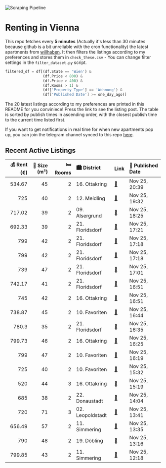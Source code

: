 ![Scraping Pipeline](https://github.com/AthomsG/renting-in-vienna/actions/workflows/run_pipeline.yml/badge.svg)


# Renting in Vienna

This repo fetches every **5 minutes** (Actually it's less than 30 minutes because github is a bit unreliable with the cron functionality) the latest apartments from [willhaben](https://www.willhaben.at/).
It then filters the listings according to my preferences and stores them in `check_these.csv` - You can change filter settings in the `filter_dataset.py` script.

```python
filtered_df = df[(df.State == 'Wien') & 
                 (df.Price < 800) &
                 (df.Price > 400) &
                 (df.Rooms > 1) &
                 (df['Property Type'] == 'Wohnung') &
                 (df['Published Date'] >= one_day_ago)]
```

The 20 latest listings according to my preferences are printed in this README for you conviniece! Press the link to see the listing post.
The table is sorted by publish times in ascending order, with the closest publish time to the current time listed first.

If you want to get notifications in real time for when new apartments pop up, you can join the telegram channel synced to this repo [here](https://t.me/+1HPAYOf5BSsyNTlk).

## Recent Active Listings

|   💰 Rent (€) |   📏 Size (m²) |   🛏️ Rooms | 🏙️ District      | Link                                                                                                                                                                                                                  | 📅 Published Date   |
|-------------:|--------------:|-----------:|:-----------------|:----------------------------------------------------------------------------------------------------------------------------------------------------------------------------------------------------------------------|:-------------------|
|       534.67 |            45 |          2 | 16. Ottakring    | [🔗](https://www.willhaben.at/iad/immobilien/d/mietwohnungen/wien/wien-1160-ottakring/frisch-sanierter-altbautraum-im-herzen-von-ottakring---2-zimmer-zum-wohlf%C3%BChlen%21-2024464092/)                              | Nov 25, 20:39      |
|       725    |            40 |          2 | 12. Meidling     | [🔗](https://www.willhaben.at/iad/immobilien/d/mietwohnungen/wien/wien-1120-meidling/neubau-ab-01.02.-beziehbar:-sch%C3%B6ne-2-zimmerwohnung-mit-loggia-im-3.-og-2055199338/)                                          | Nov 25, 19:32      |
|       717.02 |            39 |          2 | 09. Alsergrund   | [🔗](https://www.willhaben.at/iad/immobilien/d/mietwohnungen/wien/wien-1090-alsergrund/schnell-sein%21-wundersch%C3%B6ne-2-zimmer-wohnung-in-1090-wien-nahe-med-uni-%7C-lift-vorhanden-1695933303/)                    | Nov 25, 18:25      |
|       692.33 |            39 |          2 | 21. Floridsdorf  | [🔗](https://www.willhaben.at/iad/immobilien/d/mietwohnungen/wien/wien-1210-floridsdorf/gepflegte-studentenwohnungen-mit-einbauk%C3%BCche-in-1210-zu-mieten-1317724224/)                                               | Nov 25, 17:21      |
|       799    |            42 |          2 | 21. Floridsdorf  | [🔗](https://www.willhaben.at/iad/immobilien/d/mietwohnungen/wien/wien-1210-floridsdorf/moderne-2-zimmer-wohnung-in-floridsdorf:-nachhaltigkeit-trifft-wohnkomfort-1934904306/)                                        | Nov 25, 17:18      |
|       799    |            42 |          2 | 21. Floridsdorf  | [🔗](https://www.willhaben.at/iad/immobilien/d/mietwohnungen/wien/wien-1210-floridsdorf/42m%C2%B2-wohlf%C3%BChlwohnung-in-gr%C3%BCnruhelage:-fu%C3%9Fbodenheizung-&-erdw%C3%A4rme-inklusive-788032770/)                | Nov 25, 17:18      |
|       739    |            47 |          2 | 21. Floridsdorf  | [🔗](https://www.willhaben.at/iad/immobilien/d/mietwohnungen/wien/wien-1210-floridsdorf/1210-wien---attraktive-dachgeschoss-neubauwohnung-mit-sensationeller-terrasse-und-komplettk%C3%BCche---ab-1.1.2025-814717675/) | Nov 25, 17:01      |
|       742.17 |            41 |          2 | 21. Floridsdorf  | [🔗](https://www.willhaben.at/iad/immobilien/d/mietwohnungen/wien/wien-1210-floridsdorf/gepflegte-studentenwohnungen-mit-einbauk%C3%BCche-in-1210-zu-mieten-1764666987/)                                               | Nov 25, 16:51      |
|       745    |            42 |          2 | 16. Ottakring    | [🔗](https://www.willhaben.at/iad/immobilien/d/mietwohnungen/wien/wien-1160-ottakring/%2Aprovisionsfrei%2A-sch%C3%B6ne-lichtdurchflutete-2-zimmer-wohnung-1569081927/)                                                 | Nov 25, 16:51      |
|       738.87 |            45 |          2 | 10. Favoriten    | [🔗](https://www.willhaben.at/iad/immobilien/d/mietwohnungen/wien/wien-1100-favoriten/wohnen-der-zukunft-mit-erdw%C3%A4rme-und-solaranlage.-2-zi.-mit-balkon-in-der-senefeldergasse-1809689732/)                       | Nov 25, 16:44      |
|       780.3  |            35 |          2 | 21. Floridsdorf  | [🔗](https://www.willhaben.at/iad/immobilien/d/mietwohnungen/wien/wien-1210-floridsdorf/singlehit-in-1210-wien-zu-mieten-1946913358/)                                                                                  | Nov 25, 16:35      |
|       799.73 |            46 |          2 | 16. Ottakring    | [🔗](https://www.willhaben.at/iad/immobilien/d/mietwohnungen/wien/wien-1160-ottakring/privat/-provisionsfrei%21-nette-wohnung-allein-oder-als-p%C3%A4rchen---gemeinschaftsgarten-im-hof-963647047/)                    | Nov 25, 16:25      |
|       799    |            47 |          2 | 10. Favoriten    | [🔗](https://www.willhaben.at/iad/immobilien/d/mietwohnungen/wien/wien-1100-favoriten/2-zimmer-wohnung-nahe-dem-wien-hauptbahnhof---ab-sofort-beziehbar%21-1091639000/)                                                | Nov 25, 16:19      |
|       725    |            40 |          2 | 10. Favoriten    | [🔗](https://www.willhaben.at/iad/immobilien/d/mietwohnungen/wien/wien-1100-favoriten/2-zimmer-wohnung-zur-miete-1262465119/)                                                                                          | Nov 25, 15:32      |
|       520    |            44 |          3 | 16. Ottakring    | [🔗](https://www.willhaben.at/iad/immobilien/d/mietwohnungen/wien/wien-1160-ottakring/top-15-zimmerwohnung-im-1160-908759233/)                                                                                         | Nov 25, 15:19      |
|       685    |            38 |          2 | 22. Donaustadt   | [🔗](https://www.willhaben.at/iad/immobilien/d/mietwohnungen/wien/wien-1220-donaustadt/1220-wien---genochplatz---8ter-liftstock---neuwertige-helle-singlewohnung-in-modernen-wohnhaus-1072719993/)                     | Nov 25, 14:04      |
|       720    |            71 |          3 | 02. Leopoldstadt | [🔗](https://www.willhaben.at/iad/immobilien/d/mietwohnungen/wien/wien-1020-leopoldstadt/gemeindewohnung-1753526841/)                                                                                                  | Nov 25, 13:41      |
|       656.49 |            57 |          2 | 11. Simmering    | [🔗](https://www.willhaben.at/iad/immobilien/d/mietwohnungen/wien/wien-1110-simmering/altbau-2-zimmer-wohnung-1052822525/)                                                                                             | Nov 25, 13:35      |
|       790    |            48 |          2 | 19. Döbling      | [🔗](https://www.willhaben.at/iad/immobilien/d/mietwohnungen/wien/wien-1190-d%C3%B6bling/h%C3%BCbsche-2-zimmer-wohnung-1437945331/)                                                                                    | Nov 25, 13:16      |
|       799.85 |            43 |          2 | 11. Simmering    | [🔗](https://www.willhaben.at/iad/immobilien/d/mietwohnungen/wien/wien-1110-simmering/ina---wohnanlage-am-leberberg-:-top-a3-41-776704156/)                                                                            | Nov 25, 12:18      |
